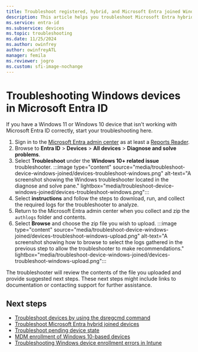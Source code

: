 ```yaml
---
title: Troubleshoot registered, hybrid, and Microsoft Entra joined Windows machines
description: This article helps you troubleshoot Microsoft Entra hybrid joined Windows 10 and Windows 11 devices.
ms.service: entra-id
ms.subservice: devices
ms.topic: troubleshooting
ms.date: 11/25/2024
ms.author: owinfrey
author: owinfreyATL
manager: femila
ms.reviewer: jogro
ms.custom: sfi-image-nochange
---
```

# Troubleshooting Windows devices in Microsoft Entra ID

If you have a Windows 11 or Windows 10 device that isn't working with Microsoft Entra ID correctly, start your troubleshooting here.

1. Sign in to the [Microsoft Entra admin center](https://entra.microsoft.com) as at least a [Reports Reader](~/identity/role-based-access-control/permissions-reference.md#reports-reader).
1. Browse to **Entra ID** > **Devices** > **All devices** > **Diagnose and solve problems**.
1. Select **Troubleshoot** under the **Windows 10+ related issue** troubleshooter.
   :::image type="content" source="media/troubleshoot-device-windows-joined/devices-troubleshoot-windows.png" alt-text="A screenshot showing the Windows troubleshooter located in the diagnose and solve pane." lightbox="media/troubleshoot-device-windows-joined/devices-troubleshoot-windows.png":::
1. Select **instructions** and follow the steps to download, run, and collect the required logs for the troubleshooter to analyze.
1. Return to the Microsoft Entra admin center when you collect and zip the `authlogs` folder and contents.
1. Select **Browse** and choose the zip file you wish to upload.
   :::image type="content" source="media/troubleshoot-device-windows-joined/devices-troubleshoot-windows-upload.png" alt-text="A screenshot showing how to browse to select the logs gathered in the previous step to allow the troubleshooter to make recommendations." lightbox="media/troubleshoot-device-windows-joined/devices-troubleshoot-windows-upload.png":::

The troubleshooter will review the contents of the file you uploaded and provide suggested next steps. These next steps might include links to documentation or contacting support for further assistance.

## Next steps

- [Troubleshoot devices by using the dsregcmd command](troubleshoot-device-dsregcmd.md)
- [Troubleshoot Microsoft Entra hybrid joined devices](troubleshoot-hybrid-join-windows-current.md)
- [Troubleshoot pending device state](/troubleshoot/azure/active-directory/pending-devices)
- [MDM enrollment of Windows 10-based devices](/windows/client-management/mdm-enrollment-of-windows-devices)
- [Troubleshooting Windows device enrollment errors in Intune](/troubleshoot/mem/intune/device-enrollment/troubleshoot-windows-enrollment-errors)
